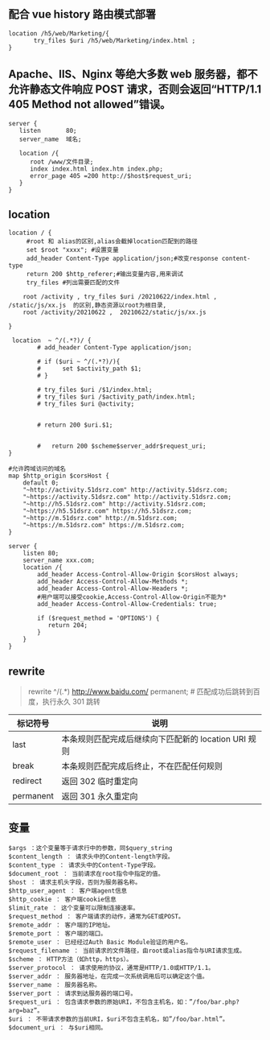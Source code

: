 ## 配合 vue history 路由模式部署

```nginx
location /h5/web/Marketing/{
       try_files $uri /h5/web/Marketing/index.html ;
}
```

## Apache、IIS、Nginx 等绝大多数 web 服务器，都不允许静态文件响应 POST 请求，否则会返回“HTTP/1.1 405 Method not allowed”错误。

```nginx
server {
   listen       80;
   server_name  域名;

   location /{
      root /www/文件目录;
      index index.html index.htm index.php;
      error_page 405 =200 http://$host$request_uri;
   }
}
```

## location

```nginx
location / {
     #root 和 alias的区别,alias会截掉location匹配到的路径
     set $root "xxxx"; #设置变量
     add_header Content-Type application/json;#改变response content-type
     return 200 $http_referer;#输出变量内容,用来调试
     try_files #列出需要匹配的文件

    root /activity , try_files $uri /20210622/index.html , /static/js/xx.js  的区别,静态资源以root为根目录,
    root /activity/20210622 ,  20210622/static/js/xx.js

}
```

```nginx
 location  ~ ^/(.*?)/ {
        # add_header Content-Type application/json;

        # if ($uri ~ ^/(.*?)/){
        #      set $activity_path $1;
        # }

        # try_files $uri /$1/index.html;
        # try_files $uri /$activity_path/index.html;
        # try_files $uri @activity;


        # return 200 $uri.$1;


        #   return 200 $scheme$server_addr$request_uri;
}
```

```nginx
#允许跨域访问的域名
map $http_origin $corsHost {
    default 0;
    "~http://activity.51dsrz.com" http://activity.51dsrz.com;
    "~https://activity.51dsrz.com" http://activity.51dsrz.com;
    "~http://h5.51dsrz.com" http://activity.51dsrz.com;
    "~https://h5.51dsrz.com" https://h5.51dsrz.com;
    "~http://m.51dsrz.com" http://m.51dsrz.com;
    "~https://m.51dsrz.com" https://m.51dsrz.com;
}

server {
    listen 80;
    server_name xxx.com;
    location /{
        add_header Access-Control-Allow-Origin $corsHost always;
        add_header Access-Control-Allow-Methods *;
        add_header Access-Control-Allow-Headers *;
        #用户端可以接受cookie,Access-Control-Allow-Origin不能为*
        add_header Access-Control-Allow-Credentials: true;

        if ($request_method = 'OPTIONS') {
           return 204;
        }
    }
}
```

## rewrite

> rewrite ^/(.\*) http://www.baidu.com/ permanent; # 匹配成功后跳转到百度，执行永久 301 跳转

| 标记符号  | 说明                                                 |
| --------- | ---------------------------------------------------- |
| last      | 本条规则匹配完成后继续向下匹配新的 location URI 规则 |
| break     | 本条规则匹配完成后终止，不在匹配任何规则             |
| redirect  | 返回 302 临时重定向                                  |
| permanent | 返回 301 永久重定向                                  |

## 变量

```nginx
$args ：这个变量等于请求行中的参数，同$query_string
$content_length ： 请求头中的Content-length字段。
$content_type ： 请求头中的Content-Type字段。
$document_root ： 当前请求在root指令中指定的值。
$host ： 请求主机头字段，否则为服务器名称。
$http_user_agent ： 客户端agent信息
$http_cookie ： 客户端cookie信息
$limit_rate ： 这个变量可以限制连接速率。
$request_method ： 客户端请求的动作，通常为GET或POST。
$remote_addr ： 客户端的IP地址。
$remote_port ： 客户端的端口。
$remote_user ： 已经经过Auth Basic Module验证的用户名。
$request_filename ： 当前请求的文件路径，由root或alias指令与URI请求生成。
$scheme ： HTTP方法（如http，https）。
$server_protocol ： 请求使用的协议，通常是HTTP/1.0或HTTP/1.1。
$server_addr ： 服务器地址，在完成一次系统调用后可以确定这个值。
$server_name ： 服务器名称。
$server_port ： 请求到达服务器的端口号。
$request_uri ： 包含请求参数的原始URI，不包含主机名，如：”/foo/bar.php?arg=baz”。
$uri ： 不带请求参数的当前URI，$uri不包含主机名，如”/foo/bar.html”。
$document_uri ： 与$uri相同。
```
